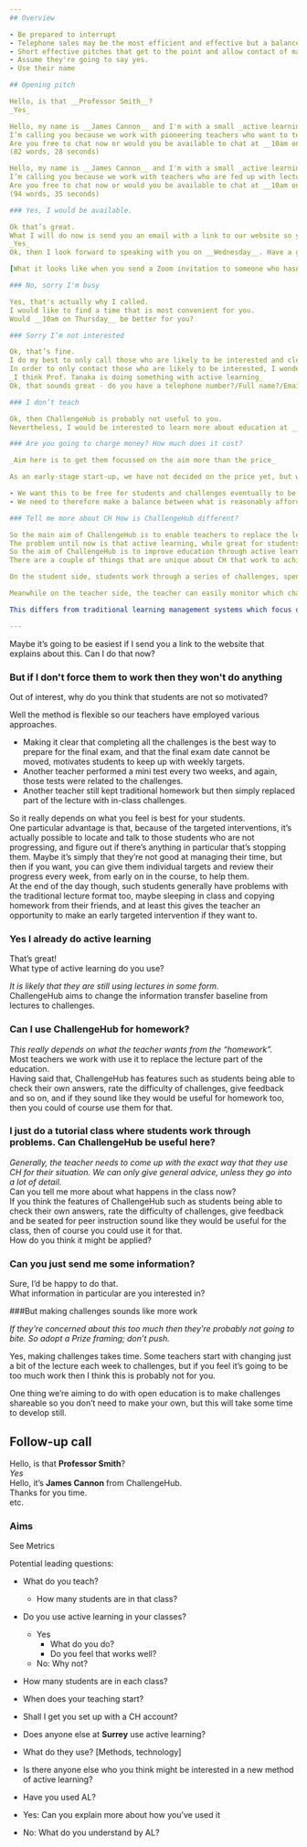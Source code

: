 ```yaml
---
## Overview

- Be prepared to interrupt
- Telephone sales may be the most efficient and effective but a balanced approach across multiple channels is optimal.
- Short effective pitches that get to the point and allow contact of many prospects within a given time are optimal.
- Assume they're going to say yes.
- Use their name

## Opening pitch

Hello, is that __Professor Smith__?  
_Yes_

Hello, my name is __James Cannon__ and I'm with a small _active learning startup_ called ChallengeHub.  
I’m calling you because we work with pioneering teachers who want to teach more efficiently and effectively than the lecture, and as __a faculty member at the University of Surrey, teaching physics__, I would be interested to learn if you already use active learning in your classes and how ChallengeHub might be useful to you.  
Are you free to chat now or would you be available to chat at __10am on Wednesday__?  
(82 words, 28 seconds)

Hello, my name is __James Cannon__ and I'm with a small _active learning startup_ called ChallengeHub.  
I’m calling you because we work with teachers who are fed up with lectures and want to pioneer more efficient teaching that is also more effective and fun for students, and as __a faculty member at the University of Surrey, teaching physics__, I would be very interested to learn if you already use active learning in your classes and how ChallengeHub might be useful to you.  
Are you free to chat now or would you be available to chat at __10am on Wednesday__?  
(94 words, 35 seconds)

### Yes, I would be available.

Ok that’s great.  
What I will do now is send you an email with a link to our website so you can understand more about our approach to teaching. Is s.smith@surrey.ac.uk the best email to contact you on?  
_Yes_  
Ok, then I look forward to speaking with you on __Wednesday__. Have a great day.

[What it looks like when you send a Zoom invitation to someone who hasn’t used Zoom before](https://docs.google.com/document/d/1_3KWGh4V6lGHpdQUiEnzOVJEbhf6Ix05xna4H1-RAow/edit)

### No, sorry I'm busy

Yes, that's actually why I called.  
I would like to find a time that is most convenient for you.  
Would __10am on Thursday__ be better for you?

### Sorry I’m not interested

Ok, that’s fine.  
I do my best to only call those who are likely to be interested and clearly on this occasion I was wrong. Please accept my apologies for that.  
In order to only contact those who are likely to be interested, I wonder if you could give me a name of someone in your department who you think might be interested in active learning?  
_I think Prof. Tanaka is doing something with active learning_
Ok, that sounds great - do you have a telephone number?/Full name?/Email address?

### I don’t teach

Ok, then ChallengeHub is probably not useful to you.  
Nevertheless, I would be interested to learn more about education at __the University of Surrey__. Would that short chat on __Wednesday__ be ok for you?

### Are you going to charge money? How much does it cost?

_Aim here is to get them focussed on the aim more than the price_

As an early-stage start-up, we have not decided on the price yet, but we have made a few decisions.

- We want this to be free for students and challenges eventually to be openly accessible, so even if you cannot attend university you can benefit from the challenges made.
- We need to therefore make a balance between what is reasonably affordable by teachers and what it takes to develop the platform further. I don’t know right now what that will be, but it will be reasonable - we want this to grow to have a positive effect on the world.

### Tell me more about CH How is ChallengeHub different?

So the main aim of ChallengeHub is to enable teachers to replace the lecture with active learning.  
The problem until now is that active learning, while great for students, has always been difficult for the teacher to implement, so the lecture has basically remained the basis for teaching.  
So the aim of ChallengeHub is to improve education through active learning while at the same time reducing the burden on the teacher.  
There are a couple of things that are unique about CH that work to achieve this.

On the student side, students work through a series of challenges, spending more time on challenges that they find difficult and less time on those they find easy. This gives them control over their learning and therefore increasing internal motivation. It’s also possible for them to immediately check the correctness of their answers, providing mini motivational “wins”. And when they come to class we make use of optimised peer instruction, whereby they are paired, soon automatically, with another student who can help them. So overall their learning is more efficient and effective and motivated.

Meanwhile on the teacher side, the teacher can easily monitor which challenges students find easy or hard, so knows what to prepare and what not to prepare for the class. So preparation is more efficient. And then the class time itself is mostly spent walking around, talking with students, understanding their problems and making targeted interventions, so there’s no lecture to prepare. And of course if there's something that the whole class has difficulty with or you just want to motivate the students about a topic, you can still perform a class-wide explanation or presentation. So it’s quite flexible in that sense.

This differs from traditional learning management systems which focus on supporting the lecture. What we’re saying is: don’t lecture. Class-wide explanations about a specific issue or motivating demonstration: yes. But let’s make sure it’s useful, and make sure students have control of their learning.

---
```


Maybe it’s going to be easiest if I send you a link to the website that explains about this. Can I do that now?

### But if I don't force them to work then they won't do anything

Out of interest, why do you think that students are not so motivated?

Well the method is flexible so our teachers have employed various approaches.

- Making it clear that completing all the challenges is the best way to prepare for the final exam, and that the final exam date cannot be moved, motivates students to keep up with weekly targets.
- Another teacher performed a mini test every two weeks, and again, those tests were related to the challenges.
- Another teacher still kept traditional homework but then simply replaced part of the lecture with in-class challenges.

So it really depends on what you feel is best for your students.  
One particular advantage is that, because of the targeted interventions, it’s actually possible to locate and talk to those students who are not progressing, and figure out if there’s anything in particular that’s stopping them. Maybe it’s simply that they’re not good at managing their time, but then if you want, you can give them individual targets and review their progress every week, from early on in the course, to help them.  
At the end of the day though, such students generally have problems with the traditional lecture format too, maybe sleeping in class and copying homework from their friends, and at least this gives the teacher an opportunity to make an early targeted intervention if they want to.

### Yes I already do active learning

That’s great!  
What type of active learning do you use?

_It is likely that they are still using lectures in some form._  
ChallengeHub aims to change the information transfer baseline from lectures to challenges.

### Can I use ChallengeHub for homework?

_This really depends on what the teacher wants from the “homework”._  
Most teachers we work with use it to replace the lecture part of the education.  
Having said that, ChallengeHub has features such as students being able to check their own answers, rate the difficulty of challenges, give feedback and so on, and if they sound like they would be useful for homework too, then you could of course use them for that.

### I just do a tutorial class where students work through problems. Can ChallengeHub be useful here?

_Generally, the teacher needs to come up with the exact way that they use CH for their situation. We can only give general advice, unless they go into a lot of detail._  
Can you tell me more about what happens in the class now?  
If you think the features of ChallengeHub such as students being able to check their own answers, rate the difficulty of challenges, give feedback and be seated for peer instruction sound like they would be useful for the class, then of course you could use it for that.  
How do you think it might be applied?

### Can you just send me some information?

Sure, I’d be happy to do that.  
What information in particular are you interested in?

###But making challenges sounds like more work

_If they’re concerned about this too much then they’re probably not going to bite. So adopt a Prize framing; don’t push._

Yes, making challenges takes time. Some teachers start with changing just a bit of the lecture each week to challenges, but if you feel it’s going to be too much work then I think this is probably not for you.

One thing we’re aiming to do with open education is to make challenges shareable so you don’t need to make your own, but this will take some time to develop still.

## Follow-up call

Hello, is that __Professor Smith__?  
_Yes_  
Hello, it’s __James Cannon__ from ChallengeHub.  
Thanks for you time.  
etc.

### Aims
See Metrics

Potential leading questions:

- What do you teach?
  - How many students are in that class?
- Do you use active learning in your classes?
  - Yes
    - What do you do?
    - Do you feel that works well?
  - No: Why not?
- How many students are in each class?
- When does your teaching start?
- Shall I get you set up with a CH account?

- Does anyone else at __Surrey__ use active learning?
- What do they use? [Methods, technology]
- Is there anyone else who you think might be interested in a new method of active learning?

- Have you used AL?
- Yes: Can you explain more about how you’ve used it
- No: What do you understand by AL?
